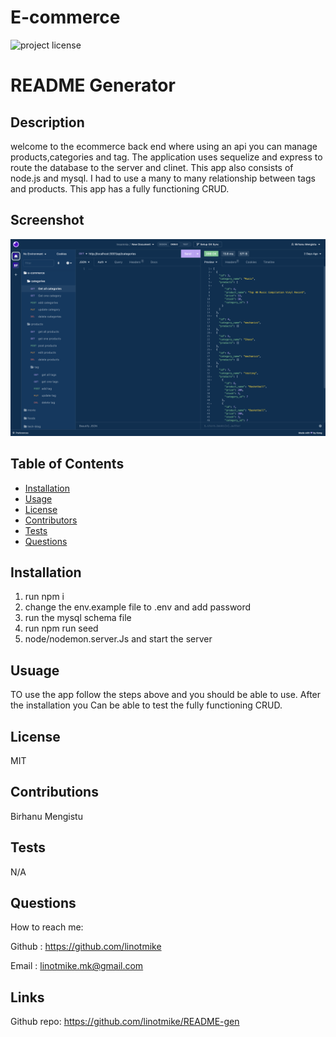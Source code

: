 # E-commerce

![project license](https://img.shields.io/badge/license-MIT-blue.svg)
# README Generator
## Description
welcome to the ecommerce back end where using an api you can manage products,categories and tag. The application uses sequelize and express to route the database to the server and clinet. This app also consists of node.js and mysql. I had to use a many to many relationship between tags and products. This app has a fully functioning CRUD.
    
## Screenshot
![screenshot](./assets/images/screenshot.png)

## Table of Contents
* [Installation](#installation)
* [Usage](#usage)
* [License](#license)
* [Contributors](#contributors)
* [Tests](#tests)
* [Questions](#questions)
    
## Installation
1. run npm i
2. change the env.example file to .env and add password
3. run the mysql schema file
4. run npm run seed   
5. node/nodemon.server.Js and start the server


## Usuage
TO use the app follow the steps above and you should be able to use. After the installation you Can be able to test the fully functioning CRUD.

## License
MIT

## Contributions
Birhanu Mengistu

## Tests
N/A

## Questions

How to reach me:

Github : https://github.com/linotmike

Email : linotmike.mk@gmail.com

## Links

Github repo: https://github.com/linotmike/README-gen

    

